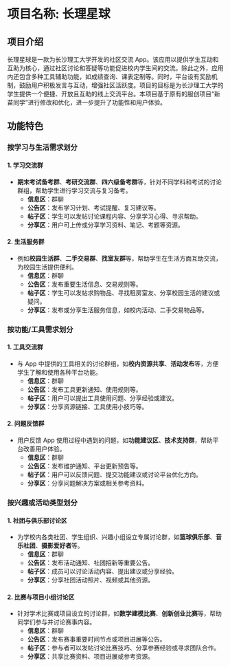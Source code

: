 # 项目名称: 长理星球

## 项目介绍

长理星球是一款为长沙理工大学开发的社区交流 App。该应用以提供学生互动和互助为核心，通过社区讨论和答疑等功能促进校内学生间的交流。除此之外，应用内还包含多种工具辅助功能，如成绩查询、课表定制等。同时，平台设有奖励机制，鼓励用户积极发言与互动，增强社区活跃度。项目的目标是为长沙理工大学的学生提供一个便捷、开放且互助的线上交流平台。本项目基于原有的服创项目“新苗同学”进行修改和优化，进一步提升了功能性和用户体验。

## 功能特色

### 按学习与生活需求划分

#### 1. 学习交流群

-   **期末考试备考群**、**考研交流群**、**四六级备考群**等，针对不同学科和考试的讨论群组，帮助学生进行学习交流与复习备考。
    -   **信息区**：群聊
    -   **公告区**：发布学习计划、考试提醒、复习建议等。
    -   **帖子区**：学生可以发帖讨论课程内容、分享学习心得、寻求帮助。
    -   **分享区**：用户可上传或分享学习资料、笔记、考题等资源。

#### 2. 生活服务群

-   例如**校园生活群**、**二手交易群**、**找室友群**等，帮助学生在生活方面互助交流，为校园生活提供便利。
    -   **信息区**：群聊
    -   **公告区**：发布重要生活信息、交易规则等。
    -   **帖子区**：学生可以发帖求购物品、寻找租房室友、分享校园生活的建议或疑问。
    -   **分享区**：发布或分享生活服务信息，如校内活动、二手交易物品等。

### 按功能/工具需求划分

#### 1. 工具交流群

-   与 App 中提供的工具相关的讨论群组，如**校内资源共享**、**活动发布**等，方便学生了解和使用各种平台功能。
    -   **信息区**：群聊
    -   **公告区**：发布工具更新通知、使用规则等。
    -   **帖子区**：用户可以提出工具使用问题、分享经验或建议。
    -   **分享区**：分享资源链接、工具使用小技巧等。

#### 2. 问题反馈群

-   用户反馈 App 使用过程中遇到的问题，如**功能建议区**、**技术支持群**，帮助平台改善用户体验。
    -   **信息区**：群聊
    -   **公告区**：发布维护通知、平台更新预告等。
    -   **帖子区**：用户可以反馈问题、提交功能建议或讨论平台优化方向。
    -   **分享区**：分享问题解决方案或相关参考资料。

### 按兴趣或活动类型划分

#### 1. 社团与俱乐部讨论区

-   为学校内各类社团、学生组织、兴趣小组设立专属讨论群，如**篮球俱乐部**、**音乐社团**、**摄影爱好者**等。
    -   **信息区**：群聊
    -   **公告区**：发布活动通知、社团招新等重要公告。
    -   **帖子区**：成员可以讨论活动内容、提出建议或分享经验。
    -   **分享区**：分享社团活动照片、视频或其他资源。

#### 2. 比赛与项目小组讨论区

-   针对学术比赛或项目设立的讨论群，如**数学建模比赛**、**创新创业比赛**等，帮助同学们参与并讨论赛事内容。
    -   **信息区**：群聊
    -   **公告区**：发布赛事重要时间节点或项目进展等公告。
    -   **帖子区**：参与者可以发帖讨论比赛技巧、分享参赛经验或寻求团队合作。
    -   **分享区**：共享比赛资料、项目进展或参考资源。
